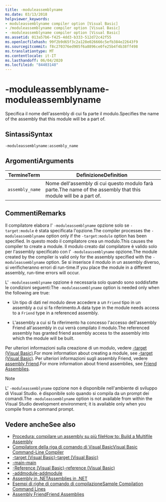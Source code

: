 ```yaml
---
title: -moduleassemblyname
ms.date: 03/13/2018
helpviewer_keywords:
- moduleassemblyname compiler option [Visual Basic]
- /moduleassemblyname compiler option [Visual Basic]
- -moduleassemblyname compiler option [Visual Basic]
ms.assetid: 013a57b6-f425-4dd3-b333-512d72c42f55
ms.openlocfilehash: 99f2b9d65f3c2a128e026666c5efb384e22643f9
ms.sourcegitcommit: f8c270376ed905f6a8896ce0fe25b4f4b38ff498
ms.translationtype: MT
ms.contentlocale: it-IT
ms.lasthandoff: 06/04/2020
ms.locfileid: "84403148"
---
```

# <a name="-moduleassemblyname"></a><span data-ttu-id="d4f7f-102">-moduleassemblyname</span><span class="sxs-lookup"><span data-stu-id="d4f7f-102">-moduleassemblyname</span></span>
<span data-ttu-id="d4f7f-103">Specifica il nome dell'assembly di cui fa parte il modulo.</span><span class="sxs-lookup"><span data-stu-id="d4f7f-103">Specifies the name of the assembly that this module will be a part of.</span></span>  
  
## <a name="syntax"></a><span data-ttu-id="d4f7f-104">Sintassi</span><span class="sxs-lookup"><span data-stu-id="d4f7f-104">Syntax</span></span>  
  
```console  
-moduleassemblyname:assembly_name  
```  
  
## <a name="arguments"></a><span data-ttu-id="d4f7f-105">Argomenti</span><span class="sxs-lookup"><span data-stu-id="d4f7f-105">Arguments</span></span>  
  
|<span data-ttu-id="d4f7f-106">Termine</span><span class="sxs-lookup"><span data-stu-id="d4f7f-106">Term</span></span>|<span data-ttu-id="d4f7f-107">Definizione</span><span class="sxs-lookup"><span data-stu-id="d4f7f-107">Definition</span></span>|  
|---|---|  
|`assembly_name`|<span data-ttu-id="d4f7f-108">Nome dell'assembly di cui questo modulo farà parte.</span><span class="sxs-lookup"><span data-stu-id="d4f7f-108">The name of the assembly that this module will be a part of.</span></span>|  
  
## <a name="remarks"></a><span data-ttu-id="d4f7f-109">Commenti</span><span class="sxs-lookup"><span data-stu-id="d4f7f-109">Remarks</span></span>  
 <span data-ttu-id="d4f7f-110">Il compilatore elabora l' `-moduleassemblyname` opzione solo se `-target:module` è stata specificata l'opzione.</span><span class="sxs-lookup"><span data-stu-id="d4f7f-110">The compiler processes the `-moduleassemblyname` option only if the `-target:module` option has been specified.</span></span> <span data-ttu-id="d4f7f-111">In questo modo il compilatore crea un modulo.</span><span class="sxs-lookup"><span data-stu-id="d4f7f-111">This causes the compiler to create a module.</span></span> <span data-ttu-id="d4f7f-112">Il modulo creato dal compilatore è valido solo per l'assembly specificato con l' `-moduleassemblyname` opzione.</span><span class="sxs-lookup"><span data-stu-id="d4f7f-112">The module created by the compiler is valid only for the assembly specified with the `-moduleassemblyname` option.</span></span> <span data-ttu-id="d4f7f-113">Se si inserisce il modulo in un assembly diverso, si verificheranno errori di run-time.</span><span class="sxs-lookup"><span data-stu-id="d4f7f-113">If you place the module in a different assembly, run-time errors will occur.</span></span>  
  
 <span data-ttu-id="d4f7f-114">L' `-moduleassemblyname` opzione è necessaria solo quando sono soddisfatte le condizioni seguenti:</span><span class="sxs-lookup"><span data-stu-id="d4f7f-114">The `-moduleassemblyname` option is needed only when the following are true:</span></span>  
  
- <span data-ttu-id="d4f7f-115">Un tipo di dati nel modulo deve accedere a un `Friend` tipo in un assembly a cui si fa riferimento.</span><span class="sxs-lookup"><span data-stu-id="d4f7f-115">A data type in the module needs access to a `Friend` type in a referenced assembly.</span></span>  
  
- <span data-ttu-id="d4f7f-116">L'assembly a cui si fa riferimento ha concesso l'accesso dell'assembly Friend all'assembly in cui verrà compilato il modulo.</span><span class="sxs-lookup"><span data-stu-id="d4f7f-116">The referenced assembly has granted friend assembly access to the assembly into which the module will be built.</span></span>  
  
 <span data-ttu-id="d4f7f-117">Per ulteriori informazioni sulla creazione di un modulo, vedere [-target (Visual Basic)](target.md).</span><span class="sxs-lookup"><span data-stu-id="d4f7f-117">For more information about creating a module, see [-target (Visual Basic)](target.md).</span></span> <span data-ttu-id="d4f7f-118">Per ulteriori informazioni sugli assembly Friend, vedere [assembly Friend](../../../standard/assembly/friend.md).</span><span class="sxs-lookup"><span data-stu-id="d4f7f-118">For more information about friend assemblies, see [Friend Assemblies](../../../standard/assembly/friend.md).</span></span>  
  
> [!NOTE]
> <span data-ttu-id="d4f7f-119">L' `-moduleassemblyname` opzione non è disponibile nell'ambiente di sviluppo di Visual Studio. è disponibile solo quando si compila da un prompt dei comandi.</span><span class="sxs-lookup"><span data-stu-id="d4f7f-119">The `-moduleassemblyname` option is not available from within the Visual Studio development environment; it is available only when you compile from a command prompt.</span></span>  
  
## <a name="see-also"></a><span data-ttu-id="d4f7f-120">Vedere anche</span><span class="sxs-lookup"><span data-stu-id="d4f7f-120">See also</span></span>

- [<span data-ttu-id="d4f7f-121">Procedura: compilare un assembly su più file</span><span class="sxs-lookup"><span data-stu-id="d4f7f-121">How to: Build a Multifile Assembly</span></span>](../../../framework/app-domains/build-multifile-assembly.md)
- [<span data-ttu-id="d4f7f-122">Compilatore della riga di comando di Visual Basic</span><span class="sxs-lookup"><span data-stu-id="d4f7f-122">Visual Basic Command-Line Compiler</span></span>](index.md)
- [<span data-ttu-id="d4f7f-123">-target (Visual Basic)</span><span class="sxs-lookup"><span data-stu-id="d4f7f-123">-target (Visual Basic)</span></span>](target.md)
- [<span data-ttu-id="d4f7f-124">-main</span><span class="sxs-lookup"><span data-stu-id="d4f7f-124">-main</span></span>](main.md)
- [<span data-ttu-id="d4f7f-125">-Reference (Visual Basic)</span><span class="sxs-lookup"><span data-stu-id="d4f7f-125">-reference (Visual Basic)</span></span>](reference.md)
- [<span data-ttu-id="d4f7f-126">-addmodule</span><span class="sxs-lookup"><span data-stu-id="d4f7f-126">-addmodule</span></span>](addmodule.md)
- [<span data-ttu-id="d4f7f-127">Assembly in .NET</span><span class="sxs-lookup"><span data-stu-id="d4f7f-127">Assemblies in .NET</span></span>](../../../standard/assembly/index.md)
- [<span data-ttu-id="d4f7f-128">Esempi di righe di comando di compilazione</span><span class="sxs-lookup"><span data-stu-id="d4f7f-128">Sample Compilation Command Lines</span></span>](sample-compilation-command-lines.md)
- [<span data-ttu-id="d4f7f-129">Assembly Friend</span><span class="sxs-lookup"><span data-stu-id="d4f7f-129">Friend Assemblies</span></span>](../../../standard/assembly/friend.md)
